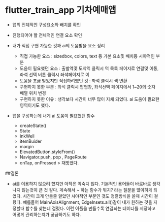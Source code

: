 # flutter_train_app 기차예매앱

- 앱의 전체적인 구성요소와 배치를 확인
- 진행되어야 할 전체적인 연결 요소 확인
- 내가 직접 구현 가능한 것과 ai의 도움받을 요소 정리
  -  직접 가능한 요소 : sizedbox, colors, text 등 기본 요소및 배치등 시야적인 부분
  -  도움이 필요했던 요소 : 출발역및 도착역 클릭시 역 목록 페이지로 연결및 이동,좌석 선택 버튼 클릭시 좌석페이지로 이
  -  도움을 조금 받았지만 직접하려했던 것 : 좌석 클릭시 색 변환
  -  구현하지 못한 부분 : 좌석 클릭시 팝업창, 좌석선택 페이지에서 1~20의 숫자 배열 위치 변경
  -  구현하지 못한 이유 : 생각보다 시간이 너무 많이 지체 되었다. ai 도움이 필요한 영역이기도 했다.

- 앱을 구성하는데 내게 ai 도움이 필요했던 함수
  - createState()
  - State<T>
  - inkWell
  - itemBuider
  - margin
  - ElevatedButton.styleFrom()
  - Navigator.push, pop , PageRoute
  - onTap, onPressed > 재밋었다.

##결론
- ai를 이용하지 않으려 헀지만 아직은 익숙치 않다. 기본적인 용어들이 바로바로 생각나지 않는것이 큰 것 같다. 계속해서 ~ 하는 함수가 뭐지? 라는 질문을 많이하게 되었다. 시간이 크게 안들줄 알았던 시야적인 부분인 것도 정렬방식을 쓸때 시간이 걸렸다. 예를들어 MainAxisAlignment, EdgeInsets.all()같이 내가 원하는 것을 지정할때 함수를 찾는데 걸렸다. 이런 어플을 만들수록 연결되는 데이터를 저장하고 어떻게 관리하는지가 궁금하기도 하다. 
